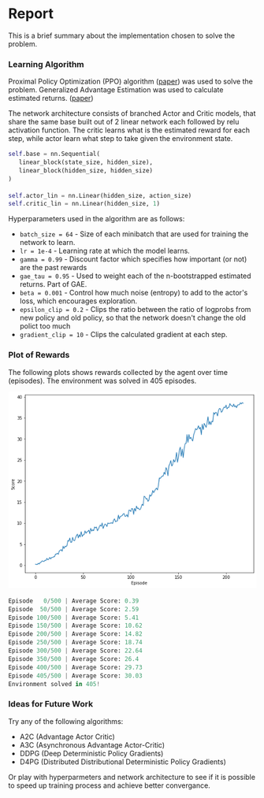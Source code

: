 # Report

This is a brief summary about the implementation chosen to solve the problem.

### Learning Algorithm

Proximal Policy Optimization (PPO) algorithm ([paper](https://arxiv.org/abs/1707.06347)) was used to solve the problem.
Generalized Advantage Estimation was used to calculate estimated returns. ([paper](https://arxiv.org/abs/1506.02438))

The network architecture consists of branched Actor and Critic models, that share the same base built out of 2 linear network 
each followed by relu activation function. The critic learns what is the estimated reward for each step, while actor learn
what step to take given the environment state.

```python
self.base = nn.Sequential(
   linear_block(state_size, hidden_size),
   linear_block(hidden_size, hidden_size)
)

self.actor_lin = nn.Linear(hidden_size, action_size)
self.critic_lin = nn.Linear(hidden_size, 1)
```

Hyperparameters used in the algorithm are as follows:

- ```batch_size = 64``` - Size of each minibatch that are used for training the network to learn.
- ```lr = 1e-4``` - Learning rate at which the model learns.
- ```gamma = 0.99``` - Discount factor which specifies how important (or not) are the past rewards
- ```gae_tau = 0.95``` - Used to weight each of the n-bootstrapped estimated returns. Part of GAE.
- ```beta = 0.001``` - Control how much noise (entropy) to add to the actor's loss, which encourages exploration.
- ```epsilon_clip = 0.2``` - Clips the ratio between the ratio of logprobs from new policy and old policy, so that the network doesn't change the old polict too much
- ```gradient_clip = 10``` - Clips the calculated gradient at each step.

### Plot of Rewards

The following plots shows rewards collected by the agent over time (episodes). The environment was solved in 405 episodes.

![rewards over time](score-over-time.png)

```python
Episode   0/500 | Average Score: 0.39
Episode  50/500 | Average Score: 2.59
Episode 100/500 | Average Score: 5.41
Episode 150/500 | Average Score: 10.62
Episode 200/500 | Average Score: 14.82
Episode 250/500 | Average Score: 18.74
Episode 300/500 | Average Score: 22.64
Episode 350/500 | Average Score: 26.4
Episode 400/500 | Average Score: 29.73
Episode 405/500 | Average Score: 30.03
Environment solved in 405!
```

### Ideas for Future Work

Try any of the following algorithms:

- A2C (Advantage Actor Critic)
- A3C (Asynchronous Advantage Actor-Critic)
- DDPG (Deep Deterministic Policy Gradients)
- D4PG (Distributed Distributional Deterministic Policy Gradients)

Or play with hyperparmeters and network architecture to see if it is possible to speed up training process and achieve better convergance.
